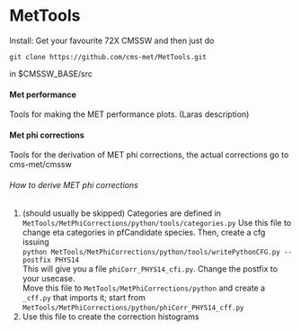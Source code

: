 # MetTools

Install: Get your favourite 72X CMSSW and then just do

`git clone https://github.com/cms-met/MetTools.git`

in $CMSSW_BASE/src

#### Met performance
  Tools for making the MET performance plots.
  (Laras description)
  
#### Met phi corrections
  Tools for the derivation of MET phi corrections, the actual corrections go to cms-met/cmssw
  
###### How to derive MET phi corrections
1. (should usually be skipped) Categories are defined in `MetTools/MetPhiCorrections/python/tools/categories.py`
 Use this file to change eta categories in pfCandidate species. Then, create a cfg issuing  
`python MetTools/MetPhiCorrections/python/tools/writePythonCFG.py --postfix PHYS14`  
 This will give you a file `phiCorr_PHYS14_cfi.py`. Change the postfix to your usecase.  
 Move this file to `MetTools/MetPhiCorrections/python` and create a `_cff.py` that imports it; start from `MetTools/MetPhiCorrections/python/phiCorr_PHYS14_cff.py`
2. Use this file to create the correction histograms
